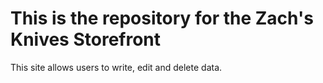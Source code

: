 # This is the repository for the Zach's Knives Storefront
This site allows users to write, edit and delete data.


 

 
 




